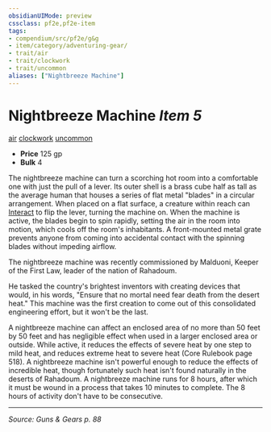 ```yaml
---
obsidianUIMode: preview
cssclass: pf2e,pf2e-item
tags:
- compendium/src/pf2e/g&g
- item/category/adventuring-gear/
- trait/air
- trait/clockwork
- trait/uncommon
aliases: ["Nightbreeze Machine"]
---
```

# Nightbreeze Machine *Item 5*  
[air](air.md "Air Energy & Element Trait")  [clockwork](clockwork-g-g.md "Clockwork  Trait")  [uncommon](uncommon.md "Uncommon Rarity Trait")  

- **Price** 125 gp
- **Bulk** 4

The nightbreeze machine can turn a scorching hot room into a comfortable one with just the pull of a lever. Its outer shell is a brass cube half as tall as the average human that houses a series of flat metal "blades" in a circular arrangement. When placed on a flat surface, a creature within reach can [Interact](interact.md) to flip the lever, turning the machine on. When the machine is active, the blades begin to spin rapidly, setting the air in the room into motion, which cools off the room's inhabitants. A front-mounted metal grate prevents anyone from coming into accidental contact with the spinning blades without impeding airflow.

The nightbreeze machine was recently commissioned by Malduoni, Keeper of the First Law, leader of the nation of Rahadoum.

He tasked the country's brightest inventors with creating devices that would, in his words, "Ensure that no mortal need fear death from the desert heat." This machine was the first creation to come out of this consolidated engineering effort, but it won't be the last.

A nightbreeze machine can affect an enclosed area of no more than 50 feet by 50 feet and has negligible effect when used in a larger enclosed area or outside. While active, it reduces the effects of severe heat by one step to mild heat, and reduces extreme heat to severe heat (Core Rulebook page 518). A nightbreeze machine isn't powerful enough to reduce the effects of incredible heat, though fortunately such heat isn't found naturally in the deserts of Rahadoum. A nightbreeze machine runs for 8 hours, after which it must be wound in a process that takes 10 minutes to complete. The 8 hours of activity don't have to be consecutive.


---
*Source: Guns & Gears p. 88*